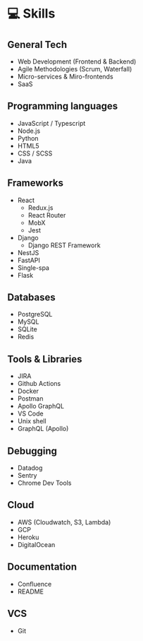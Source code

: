 # 💻 Skills

## General Tech

- Web Development (Frontend & Backend)
- Agile Methodologies (Scrum, Waterfall)
- Micro-services & Miro-frontends
- SaaS

## Programming languages

- JavaScript / Typescript
- Node.js
- Python
- HTML5
- CSS / SCSS
- Java

## Frameworks

- React
  - Redux.js
  - React Router
  - MobX
  - Jest
- Django
  - Django REST Framework
- NestJS
- FastAPI
- Single-spa
- Flask

## Databases

- PostgreSQL
- MySQL
- SQLite
- Redis

## Tools & Libraries

- JIRA
- Github Actions
- Docker
- Postman
- Apollo GraphQL
- VS Code
- Unix shell
- GraphQL (Apollo)

## Debugging

- Datadog
- Sentry
- Chrome Dev Tools

## Cloud

- AWS (Cloudwatch, S3, Lambda)
- GCP
- Heroku
- DigitalOcean

## Documentation

- Confluence
- README

## VCS

- Git
